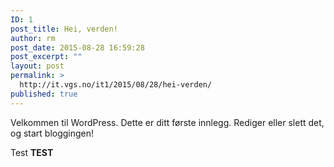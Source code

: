 ```yaml
---
ID: 1
post_title: Hei, verden!
author: rm
post_date: 2015-08-28 16:59:28
post_excerpt: ""
layout: post
permalink: >
  http://it.vgs.no/it1/2015/08/28/hei-verden/
published: true
---
```

Velkommen til WordPress. Dette er ditt første innlegg. Rediger eller slett det, og start bloggingen!

Test
**TEST**
